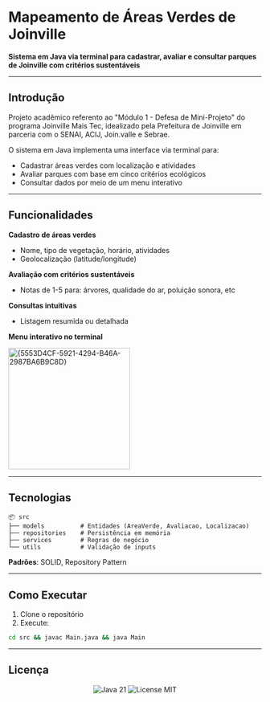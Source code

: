 # Mapeamento de Áreas Verdes de Joinville  

**Sistema em Java via terminal para cadastrar, avaliar e consultar parques de Joinville com critérios sustentáveis** 

---

## Introdução  
Projeto acadêmico referento ao "Módulo 1 - Defesa de Mini-Projeto" do programa Joinville Mais Tec, idealizado pela Prefeitura de Joinville em parceria com o SENAI, ACIJ, Join.valle e Sebrae. 

O sistema em Java implementa uma interface via terminal para:
- Cadastrar áreas verdes com localização e atividades
- Avaliar parques com base em cinco critérios ecológicos
- Consultar dados por meio de um menu interativo

---

## Funcionalidades  

**Cadastro de áreas verdes**  
- Nome, tipo de vegetação, horário, atividades  
- Geolocalização (latitude/longitude)  

**Avaliação com critérios sustentáveis**  
- Notas de 1-5 para: árvores, qualidade do ar, poluição sonora, etc  

**Consultas intuitivas**  
- Listagem resumida ou detalhada  

**Menu interativo no terminal**

<img width="242" alt="{5553D4CF-5921-4294-B46A-2987BA6B9C8D}" src="https://github.com/user-attachments/assets/cd7544ac-3d80-4bad-b4d8-7e20cf14955a" />


---

## Tecnologias  

```plaintext
📦 src
├── models          # Entidades (AreaVerde, Avaliacao, Localizacao)
├── repositories    # Persistência em memória
├── services        # Regras de negócio
└── utils           # Validação de inputs
```

**Padrões**: SOLID, Repository Pattern  

---

## Como Executar  

1. Clone o repositório  
2. Execute:  
```bash
cd src && javac Main.java && java Main
```

---

## Licença  

<div align="center">
  <img src="https://img.shields.io/badge/Java-21-orange" alt="Java 21">
  <img src="https://img.shields.io/badge/License-MIT-green" alt="License MIT">
</div>
